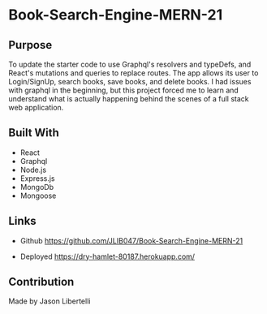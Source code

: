 # Book-Search-Engine-MERN-21

## Purpose 
To update the starter code to use Graphql's resolvers and typeDefs, and React's mutations and queries to replace routes.  The app allows its user to Login/SignUp, search books, save books, and delete books. I had issues with graphql in the beginning, but this project forced me to learn and understand what is actually happening behind the scenes of a full stack web application. 

## Built With
- React 
- Graphql
- Node.js 
- Express.js
- MongoDb
- Mongoose

## Links
- Github 
https://github.com/JLIB047/Book-Search-Engine-MERN-21

- Deployed 
https://dry-hamlet-80187.herokuapp.com/

## Contribution
Made by Jason Libertelli